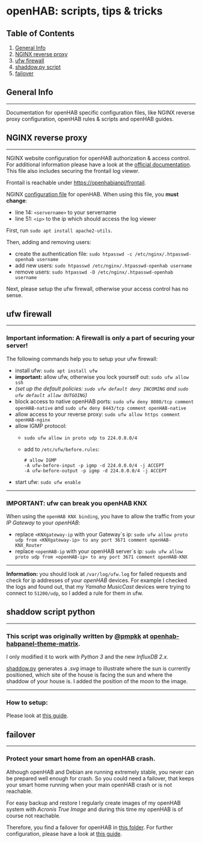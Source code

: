 # openHAB: scripts, tips & tricks

## Table of Contents
1. [General Info](#general-info)
2. [NGINX reverse proxy](#nginx-reverse-proxy)
3. [ufw firewall](#ufw-firewall)
4. [shaddow.py script](#shaddow-script-python)
5. [failover](#failover)

## General Info
***
Documentation for openHAB specific configuration files, like NGINX reverse proxy configuration, openHAB rules & scripts and openHAB guides.

## NGINX reverse proxy
***
NGINX website configuration for openHAB authorization & access control.
For additional information please have a look at the [official documentation](https://www.openhab.org/docs/installation/security.html#running-openhab-behind-a-reverse-proxy). This file also includes securing the frontail log viewer.

Frontail is reachable under [https://openhabianpi/frontail](https://openhabianpi/frontail).

NGINX [configuration file](../openhab/openhab) for openHAB.
When using this file, you __must change__:
* line 14: ``<servername>`` to your servername
* line 51: ``<ip>`` to the ip which should access the log viewer

First, run ``sudo apt install apache2-utils``.

Then, adding and removing users:
* create the authentication file: ``sudo htpasswd -c /etc/nginx/.htpasswd-openhab username``
* add new users: ``sudo htpasswd /etc/nginx/.htpasswd-openhab username``
* remove users: ``sudo htpasswd -D /etc/nginx/.htpasswd-openhab username``

Next, please setup the ufw firewall, otherwise your access control has no sense.

## ufw firewall
***
### __Important information:__ A firewall is only a part of securing your server!

The following commands help you to setup your ufw firewall:
* install ufw: ``sudo apt install ufw``
* __important:__ allow ufw, otherwise you lock yourself out: ``sudo ufw allow ssh``
* _(set up the default policies: ``sudo ufw default deny INCOMING`` and ``sudo ufw default allow OUTGOING``)_
* block access to native openHAB ports: ``sudo ufw deny 8080/tcp comment openHAB-native`` and ``sudo ufw deny 8443/tcp comment openHAB-native``
* allow access to your reverse proxy: ``sudo ufw allow https comment openHAB-nginx``
* allow IGMP protocol:
  * ``sudo ufw allow in proto udp to 224.0.0.0/4``
  * add to ``/etc/ufw/before.rules``: 
   
    ```
    # allow IGMP
    -A ufw-before-input -p igmp -d 224.0.0.0/4 -j ACCEPT
    -A ufw-before-output -p igmp -d 224.0.0.0/4 -j ACCEPT
    ```
* start ufw: ```sudo ufw enable```
***
### IMPORTANT: ufw can break you openHAB KNX

When using the ``openHAB KNX binding``, you have to allow the traffic from your _IP Gateway_ to your _openHAB_:
* replace ``<KNXgateway-ip`` with your Gateway`s ip: ``sudo ufw allow proto udp from <KNXgateway-ip> to any port 3671 comment openHAB-KNX_Router``
* replace ``<openHAB-ip`` with your openHAB server`s ip: ``sudo ufw allow proto udp from <openHAB-ip> to any port 3671 comment openHAB-KNX``
 
***
__Information:__ you should look at ``/var/log/ufw.log`` for failed requests and check for ip addresses of your _openHAB_ devices.
For example I checked the logs and found out, that my _Yamaha MusicCast_ devices were trying to connect to ``51200/udp``, so I added a rule for them in ufw.

## shaddow script python
***
### This script was originally written by [@pmpkk](https://github.com/pmpkk) at [openhab-habpanel-theme-matrix](https://github.com/pmpkk/openhab-habpanel-theme-matrix).
I only modified it to work with _Python 3_ and the new _InfluxDB 2.x_. 

[shaddow.py](../openhab/shaddow.py) generates a _.svg_ image to illustrate where the sun is currently positioned, which site of the house is facing the sun and where the shaddow of your house is.
I added the position of the moon to the image. 
***
### How to setup:
Please look at [this guide](../openhab/SHADDOW.md).

## failover
***
### Protect your smart home from an openHAB crash.

Although openHAB and Debian are running extremely stable, you never can be prepared well enough for crash. So you could need a failover, that keeps your smart home running when your main openHAB crash or is not reachable. 

For easy backup and restore I regularly create images of my openHAB system with _Acronis True Image_ and during this time my openHAB is of course not reachable. 

Therefore, you find a failover for openHAB in [this folder](../openhab/failover-system). For further configuration, please have a look at [this guide](../openhab/failover-system/FAILOVER.md).
